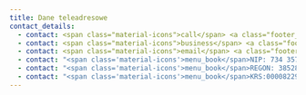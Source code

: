 ```yaml
---
title: Dane teleadresowe
contact_details:
  - contact: <span class="material-icons">call</span> <a class="footer__link" href="tel:+48184414032">(+48) 18 441 40 32</a>
  - contact: <span class="material-icons">business</span> <a class="footer__link" href="mailto:rosco-serwis@mail.pl">(+48) 18 441 40 32</a>
  - contact: <span class="material-icons">email</span> <a class="footer__link" href="mailto:rosco-serwis@mail.pl">rosco-serwis@mail.pl</a>
  - contact: "<span class='material-icons'>menu_book</span>NIP: 734 357 88 31"
  - contact: "<span class='material-icons'>menu_book</span>REGON: 385289456"
  - contact: "<span class='material-icons'>menu_book</span>KRS:0000822991"
---
```

